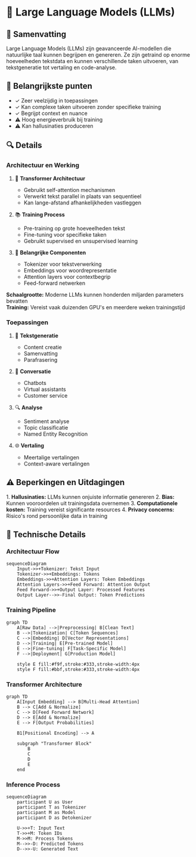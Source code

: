 # 🧠 Large Language Models (LLMs)

## 📝 Samenvatting

Large Language Models (LLMs) zijn geavanceerde AI-modellen die natuurlijke taal kunnen begrijpen en genereren. Ze zijn getraind op enorme hoeveelheden tekstdata en kunnen verschillende taken uitvoeren, van tekstgeneratie tot vertaling en code-analyse.

## 🎯 Belangrijkste punten

- <span class="highlight-success">✓</span> Zeer veelzijdig in toepassingen
- <span class="highlight-success">✓</span> Kan complexe taken uitvoeren zonder specifieke training
- <span class="highlight-success">✓</span> Begrijpt context en nuance
- <span class="highlight-warning">⚠</span> Hoog energieverbruik bij training
- <span class="highlight-error">⚠</span> Kan hallusinaties produceren

## 🔍 Details

### Architectuur en Werking

1. <span class="highlight-info">🔄</span> **Transformer Architectuur**
   - Gebruikt self-attention mechanismen
   - Verwerkt tekst parallel in plaats van sequentieel
   - Kan lange-afstand afhankelijkheden vastleggen

2. <span class="highlight-info">📚</span> **Training Process**
   - Pre-training op grote hoeveelheden tekst
   - Fine-tuning voor specifieke taken
   - Gebruikt supervised en unsupervised learning

3. <span class="highlight-info">🎯</span> **Belangrijke Componenten**
   - Tokenizer voor tekstverwerking
   - Embeddings voor woordrepresentatie
   - Attention layers voor contextbegrip
   - Feed-forward netwerken

<div class="callout-info">
<strong>Schaalgrootte:</strong> Moderne LLMs kunnen honderden miljarden parameters bevatten
<br>
<strong>Training:</strong> Vereist vaak duizenden GPU's en meerdere weken trainingstijd
</div>

### Toepassingen

1. 📝 **Tekstgeneratie**
   - Content creatie
   - Samenvatting
   - Parafrasering

2. 💬 **Conversatie**
   - Chatbots
   - Virtual assistants
   - Customer service

3. 🔍 **Analyse**
   - Sentiment analyse
   - Topic classificatie
   - Named Entity Recognition

4. 🌐 **Vertaling**
   - Meertalige vertalingen
   - Context-aware vertalingen

## ⚠️ Beperkingen en Uitdagingen

<div class="callout-warning">
1. <strong>Hallusinaties:</strong> LLMs kunnen onjuiste informatie genereren
2. <strong>Bias:</strong> Kunnen vooroordelen uit trainingsdata overnemen
3. <strong>Computationele kosten:</strong> Training vereist significante resources
4. <strong>Privacy concerns:</strong> Risico's rond persoonlijke data in training
</div>

## 🔬 Technische Details

### Architectuur Flow

```mermaid
sequenceDiagram
    Input->>+Tokenizer: Tekst Input
    Tokenizer->>+Embeddings: Tokens
    Embeddings->>+Attention Layers: Token Embeddings
    Attention Layers->>+Feed Forward: Attention Output
    Feed Forward->>+Output Layer: Processed Features
    Output Layer-->>-Final Output: Token Predictions
```

### Training Pipeline

```mermaid
graph TD
    A[Raw Data] -->|Preprocessing| B[Clean Text]
    B -->|Tokenization| C[Token Sequences]
    C -->|Embedding| D[Vector Representations]
    D -->|Training| E[Pre-trained Model]
    E -->|Fine-tuning| F[Task-Specific Model]
    F -->|Deployment| G[Production Model]
    
    style E fill:#f9f,stroke:#333,stroke-width:4px
    style F fill:#bbf,stroke:#333,stroke-width:4px
```

### Transformer Architecture

```mermaid
graph TD
    A[Input Embedding] --> B[Multi-Head Attention]
    B --> C[Add & Normalize]
    C --> D[Feed Forward Network]
    D --> E[Add & Normalize]
    E --> F[Output Probabilities]
    
    B1[Positional Encoding] --> A
    
    subgraph "Transformer Block"
        B
        C
        D
        E
    end
```

### Inference Process

```mermaid
sequenceDiagram
    participant U as User
    participant T as Tokenizer
    participant M as Model
    participant D as Detokenizer
    
    U->>+T: Input Text
    T->>+M: Token IDs
    M->>M: Process Tokens
    M-->>-D: Predicted Tokens
    D-->>-U: Generated Text
```
